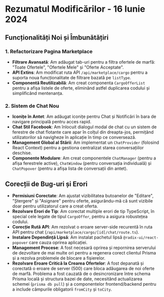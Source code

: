 # Rezumatul Modificărilor - 16 Iunie 2024

## Funcționalități Noi și Îmbunătățiri

### 1. Refactorizare Pagina Marketplace
- **Filtrare Avansată**: Am adăugat tab-uri pentru a filtra ofertele de marfă: "Toate Ofertele", "Ofertele Mele" și "Oferte Acceptate".
- **API Extins**: Am modificat ruta API `/api/marketplace/cargo` pentru a suporta noua funcționalitate de filtrare bazată pe `listType`.
- **Componentă Reutilizabilă**: Am creat componenta `CargoOfferList` pentru a afișa listele de oferte, eliminând astfel duplicarea codului și simplificând mentenanța.

### 2. Sistem de Chat Nou
- **Iconițe în Antet**: Am adăugat iconițe pentru Chat și Notificări în bara de navigare principală pentru acces rapid.
- **Chat Stil Facebook**: Am înlocuit dialogul modal de chat cu un sistem de ferestre de chat flotante care apar în colțul din dreapta-jos, permițând utilizatorilor să navigheze în aplicație în timp ce conversează.
- **Management Global al Stării**: Am implementat un `ChatProvider` (folosind React Context) pentru a gestiona centralizat starea conversațiilor deschise.
- **Componente Modulare**: Am creat componentele `ChatManager` (pentru a afișa ferestrele active), `ChatWindow` (pentru conversația individuală) și `ChatPopover` (pentru a afișa lista de conversații din antet).

## Corecții de Bug-uri și Erori

- **Permisiuni Corectate**: Am ajustat vizibilitatea butoanelor de "Editare", "Ștergere" și "Asignare" pentru oferte, asigurându-mă că sunt vizibile doar pentru utilizatorul care a creat oferta.
- **Rezolvare Erori de Tip**: Am corectat multiple erori de tip TypeScript, în special cele legate de tipul `CargoOffer`, pentru a asigura robustețea codului.
- **Corecție Rută API**: Am rezolvat o eroare server-side recurentă în ruta API pentru chat (`/api/marketplace/cargo/[id]/chat/route.ts`).
- **Instalare Dependință Lipsă**: Am instalat pachetul lipsă `@radix-ui/react-popover` care cauza oprirea aplicației.
- **Management Procese**: A fost necesară oprirea și repornirea serverului de dezvoltare de mai multe ori pentru a regenera corect clientul Prisma și a rezolva problemele de blocare a fișierelor.
- **Rezolvare Eroare Critică la Crearea Ofertelor**: A fost depanată și corectată o eroare de server (500) care bloca adăugarea de noi oferte de marfă. Problema a fost cauzată de o desincronizare între schema Prisma locală și structura bazei de date, necesitând actualizarea schemei (`prisma db pull`) și a componentelor frontend/backend pentru a include câmpurile obligatorii `fromCity` și `toCity`. 
